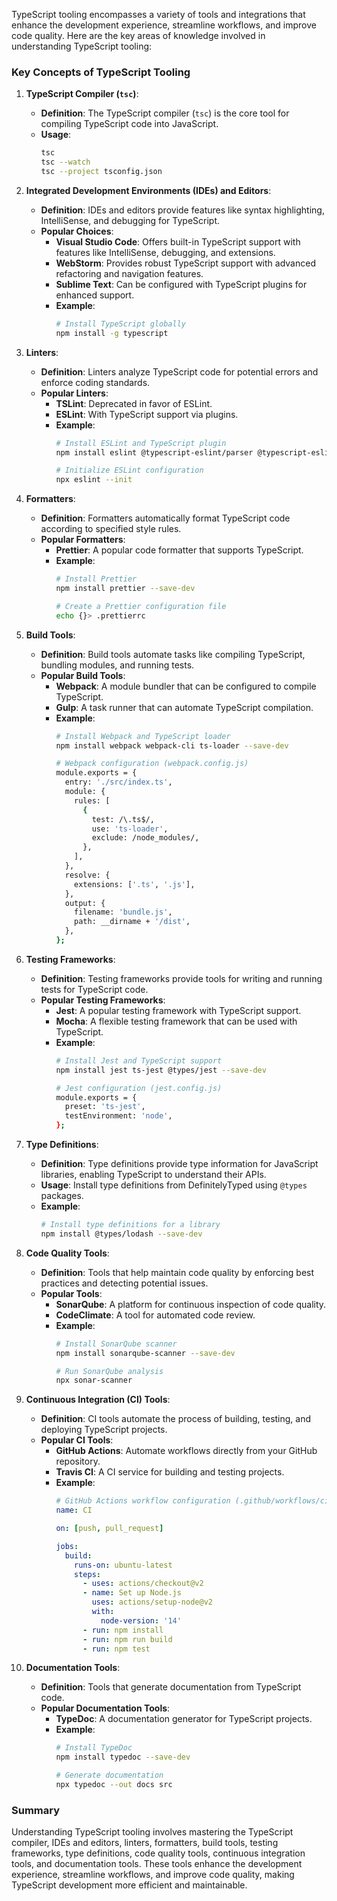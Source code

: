 TypeScript tooling encompasses a variety of tools and integrations that enhance the development experience, streamline workflows, and improve code quality. Here are the key areas of knowledge involved in understanding TypeScript tooling:

### Key Concepts of TypeScript Tooling

1. **TypeScript Compiler (`tsc`)**:
   - **Definition**: The TypeScript compiler (`tsc`) is the core tool for compiling TypeScript code into JavaScript.
   - **Usage**: 
     ```sh
     tsc
     tsc --watch
     tsc --project tsconfig.json
     ```

2. **Integrated Development Environments (IDEs) and Editors**:
   - **Definition**: IDEs and editors provide features like syntax highlighting, IntelliSense, and debugging for TypeScript.
   - **Popular Choices**:
     - **Visual Studio Code**: Offers built-in TypeScript support with features like IntelliSense, debugging, and extensions.
     - **WebStorm**: Provides robust TypeScript support with advanced refactoring and navigation features.
     - **Sublime Text**: Can be configured with TypeScript plugins for enhanced support.
     - **Example**:
       ```sh
       # Install TypeScript globally
       npm install -g typescript
       ```

3. **Linters**:
   - **Definition**: Linters analyze TypeScript code for potential errors and enforce coding standards.
   - **Popular Linters**:
     - **TSLint**: Deprecated in favor of ESLint.
     - **ESLint**: With TypeScript support via plugins.
     - **Example**:
       ```sh
       # Install ESLint and TypeScript plugin
       npm install eslint @typescript-eslint/parser @typescript-eslint/eslint-plugin --save-dev

       # Initialize ESLint configuration
       npx eslint --init
       ```

4. **Formatters**:
   - **Definition**: Formatters automatically format TypeScript code according to specified style rules.
   - **Popular Formatters**:
     - **Prettier**: A popular code formatter that supports TypeScript.
     - **Example**:
       ```sh
       # Install Prettier
       npm install prettier --save-dev

       # Create a Prettier configuration file
       echo {}> .prettierrc
       ```

5. **Build Tools**:
   - **Definition**: Build tools automate tasks like compiling TypeScript, bundling modules, and running tests.
   - **Popular Build Tools**:
     - **Webpack**: A module bundler that can be configured to compile TypeScript.
     - **Gulp**: A task runner that can automate TypeScript compilation.
     - **Example**:
       ```sh
       # Install Webpack and TypeScript loader
       npm install webpack webpack-cli ts-loader --save-dev

       # Webpack configuration (webpack.config.js)
       module.exports = {
         entry: './src/index.ts',
         module: {
           rules: [
             {
               test: /\.ts$/,
               use: 'ts-loader',
               exclude: /node_modules/,
             },
           ],
         },
         resolve: {
           extensions: ['.ts', '.js'],
         },
         output: {
           filename: 'bundle.js',
           path: __dirname + '/dist',
         },
       };
       ```

6. **Testing Frameworks**:
   - **Definition**: Testing frameworks provide tools for writing and running tests for TypeScript code.
   - **Popular Testing Frameworks**:
     - **Jest**: A popular testing framework with TypeScript support.
     - **Mocha**: A flexible testing framework that can be used with TypeScript.
     - **Example**:
       ```sh
       # Install Jest and TypeScript support
       npm install jest ts-jest @types/jest --save-dev

       # Jest configuration (jest.config.js)
       module.exports = {
         preset: 'ts-jest',
         testEnvironment: 'node',
       };
       ```

7. **Type Definitions**:
   - **Definition**: Type definitions provide type information for JavaScript libraries, enabling TypeScript to understand their APIs.
   - **Usage**: Install type definitions from DefinitelyTyped using `@types` packages.
   - **Example**:
     ```sh
     # Install type definitions for a library
     npm install @types/lodash --save-dev
     ```

8. **Code Quality Tools**:
   - **Definition**: Tools that help maintain code quality by enforcing best practices and detecting potential issues.
   - **Popular Tools**:
     - **SonarQube**: A platform for continuous inspection of code quality.
     - **CodeClimate**: A tool for automated code review.
     - **Example**:
       ```sh
       # Install SonarQube scanner
       npm install sonarqube-scanner --save-dev

       # Run SonarQube analysis
       npx sonar-scanner
       ```

9. **Continuous Integration (CI) Tools**:
   - **Definition**: CI tools automate the process of building, testing, and deploying TypeScript projects.
   - **Popular CI Tools**:
     - **GitHub Actions**: Automate workflows directly from your GitHub repository.
     - **Travis CI**: A CI service for building and testing projects.
     - **Example**:
       ```yaml
       # GitHub Actions workflow configuration (.github/workflows/ci.yml)
       name: CI

       on: [push, pull_request]

       jobs:
         build:
           runs-on: ubuntu-latest
           steps:
             - uses: actions/checkout@v2
             - name: Set up Node.js
               uses: actions/setup-node@v2
               with:
                 node-version: '14'
             - run: npm install
             - run: npm run build
             - run: npm test
       ```

10. **Documentation Tools**:
    - **Definition**: Tools that generate documentation from TypeScript code.
    - **Popular Documentation Tools**:
      - **TypeDoc**: A documentation generator for TypeScript projects.
      - **Example**:
        ```sh
        # Install TypeDoc
        npm install typedoc --save-dev

        # Generate documentation
        npx typedoc --out docs src
        ```

### Summary

Understanding TypeScript tooling involves mastering the TypeScript compiler, IDEs and editors, linters, formatters, build tools, testing frameworks, type definitions, code quality tools, continuous integration tools, and documentation tools. These tools enhance the development experience, streamline workflows, and improve code quality, making TypeScript development more efficient and maintainable.